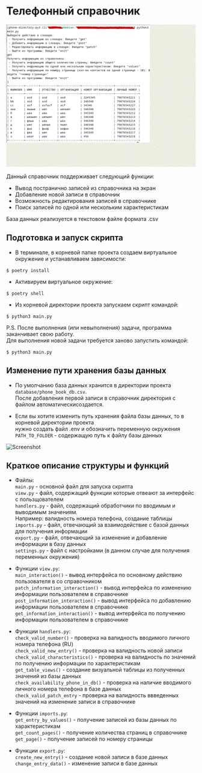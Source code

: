 # Телефонный справочник
![Screenshot](https://github.com/valhallajazzy/telephone_directory/blob/main/pic/phone-book-main.png)

Данный справочник поддерживает следующий функции:
* Вывод постранично записей из справочника на экран 
* Добавление новой записи в справочник
* Возможность редактирования записей в справочнике
* Поиск записей по одной или нескольким характеристикам

База данных реализуется в текстовом файле формата .csv

## Подготовка и запуск скрипта

* В терминале, в корневой папке проекта создаем виртуальное окружение и устанавливаем зависимости:

```console
$ poetry install
```
* Активируем виртуальное окружение:

```console
$ poetry shell
```

* Из корневой директории проекта запускаем скрипт командой:

```console
$ python3 main.py
```
P.S. После выполнения (или невыполнения) задачи, программа заканчивает свою работу.  
Для выполнения новой задачи требуется заново запустить командой:
```console
$ python3 main.py
```
## Изменение пути хранения базы данных

* По умолчанию база данных хранится в директории проекта `database/phone_book_db.csv`.  
После добавления первой записи в справочник директория с файлом автоматическисоздается.

* Если вы хотите изменить путь хранения файла базы данных, то в корневой директории проекта  
нужно создать файл .env и обозначить переменную окружения `PATH_TO_FOLDER` - содержащую путь к файлу базы данных

![Screenshot]()

## Краткое описание структуры и функций

* Файлы:  
`main.py` - основной файл для запуска скрипта  
`view.py` - файл, содержащий функции которые отвеают за интерфейс с пользщователем  
`handlers.py` - файл, содержащий обработчики по вводимым и выводимым значениям.  
Например: валидность номера телефона, создание таблицы  
`imports.py` - файл, отвечающий за взаимодействие с базой данных для получения информации  
`export.py` - файл, отвечающий за изменение и добавление информации в базу данных  
`settings.py` - файл с настройками (в данном случае для получения переменных окружения)  

* Функции `view.py`:  
`main_interaction()` - вывод интерфейса по основному действию пользователя в со справочником  
`patch_information_interaction()` - вывод интерфейса по изменению информации пользователем в справочнике  
`post_information_interaction()` - вывод интерфейса по добавлению информации пользователем в справочнике  
`get_information_interaction()` - вывод интерфейса по получению информации пользователем в справочнике  

* Функции `handlers.py`:  
`check_valid_number()` - проверка на валидность вводимого личного номера телефона (RU)  
`check_valid_new_entry()` - проверка на валидность новой записи  
`check_valid_characteristics()` - проверка на валидность по значений по получению информации по характеристикам  
`get_table_views()` - создание визуальной таблицы из полученных значений из базы данных  
`check_availability_phone_in_db()` - проверка на наличие вводимого личного номера телефона в базе данных  
`check_valid_patch_entry` - проверка на валидность ввведенных значений на изменение записи в справочнике  

* Функции `imports.py`:  
`get_entry_by_values()` - получение записей из базы данных по характеристикам  
`get_count_pages()` - получение количества страниц в справочнике  
`get_page()` - получение записей по номеру страницы  

* Функции `export.py`:  
`create_new_entry()` - создание новой записи в базе данных  
`change_entry_data()` - изменение записи в базе данных  


